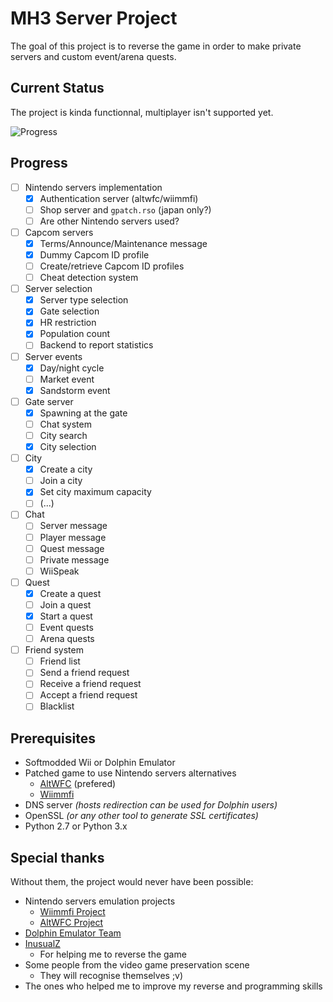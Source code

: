 # MH3 Server Project

The goal of this project is to reverse the game in order to make private servers and custom event/arena quests.

## Current Status
The project is kinda functionnal, multiplayer isn't supported yet.

![Progress](https://user-images.githubusercontent.com/7890055/132406076-baad3f30-5bce-4417-bd2b-9b32a7873380.png)

## Progress
- [ ] Nintendo servers implementation
  - [x] Authentication server (altwfc/wiimmfi)
  - [ ] Shop server and `gpatch.rso` (japan only?)
  - [ ] Are other Nintendo servers used?
- [ ] Capcom servers
  - [x] Terms/Announce/Maintenance message 
  - [x] Dummy Capcom ID profile
  - [ ] Create/retrieve Capcom ID profiles
  - [ ] Cheat detection system
- [ ] Server selection
  - [x] Server type selection
  - [x] Gate selection
  - [x] HR restriction
  - [x] Population count
  - [ ] Backend to report statistics
- [ ] Server events
  - [x] Day/night cycle
  - [ ] Market event
  - [x] Sandstorm event  
- [ ] Gate server
  - [x] Spawning at the gate
  - [ ] Chat system
  - [ ] City search
  - [x] City selection
- [ ] City
  - [x] Create a city
  - [ ] Join a city
  - [x] Set city maximum capacity
  - [ ] (...)
- [ ] Chat
  - [ ] Server message
  - [ ] Player message
  - [ ] Quest message 
  - [ ] Private message
  - [ ] WiiSpeak
- [ ] Quest
  - [x] Create a quest
  - [ ] Join a quest
  - [x] Start a quest
  - [ ] Event quests
  - [ ] Arena quests
- [ ] Friend system
  - [ ] Friend list
  - [ ] Send a friend request
  - [ ] Receive a friend request
  - [ ] Accept a friend request
  - [ ] Blacklist
 
## Prerequisites
 - Softmodded Wii or Dolphin Emulator
 - Patched game to use Nintendo servers alternatives
   * [AltWFC](https://github.com/polaris-/dwc_network_server_emulator) (prefered)
   * [Wiimmfi](https://wiimmfi.de/)
 - DNS server _(hosts redirection can be used for Dolphin users)_
 - OpenSSL _(or any other tool to generate SSL certificates)_
 - Python 2.7 or Python 3.x

## Special thanks
Without them, the project would never have been possible:
 - Nintendo servers emulation projects
   * [Wiimmfi Project](https://wiimmfi.de/)
   * [AltWFC Project](https://github.com/polaris-/dwc_network_server_emulator)
 - [Dolphin Emulator Team](https://dolphin-emu.org/)
 - [InusualZ](https://github.com/InusualZ)
   * For helping me to reverse the game
 - Some people from the video game preservation scene
   * They will recognise themselves ;v)
 - The ones who helped me to improve my reverse and programming skills
